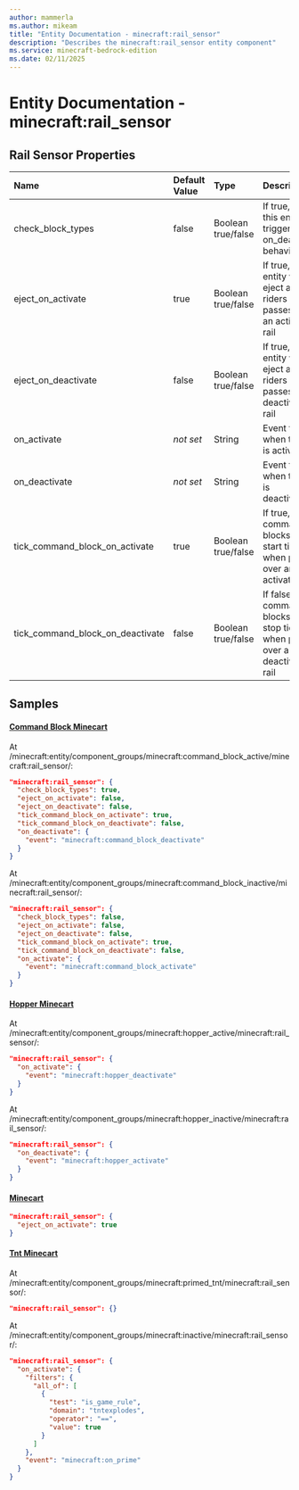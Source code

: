 ```yaml
---
author: mammerla
ms.author: mikeam
title: "Entity Documentation - minecraft:rail_sensor"
description: "Describes the minecraft:rail_sensor entity component"
ms.service: minecraft-bedrock-edition
ms.date: 02/11/2025 
---
```


# Entity Documentation - minecraft:rail_sensor


## Rail Sensor Properties

|Name       |Default Value |Type |Description |Example Values |
|:----------|:-------------|:----|:-----------|:------------- |
| check_block_types | false | Boolean true/false | If true, on tick this entity will trigger its on_deactivate behavior | Command Block Minecart: `true` | 
| eject_on_activate | true | Boolean true/false | If true, this entity will eject all of its riders when it passes over an activated rail | Minecart: `true` | 
| eject_on_deactivate | false | Boolean true/false | If true, this entity will eject all of its riders when it passes over a deactivated rail |  | 
| on_activate | *not set* | String | Event to call when the rail is activated | Command Block Minecart: `{"event":"minecraft:command_block_activate"}`, Hopper Minecart: `{"event":"minecraft:hopper_deactivate"}`, Tnt Minecart: `{"filters":{"all_of":[{"test":"is_game_rule","domain":"tntexplodes","operator":"==","value":true}]},"event":"minecraft:on_prime"}` | 
| on_deactivate | *not set* | String | Event to call when the rail is deactivated | Command Block Minecart: `{"event":"minecraft:command_block_deactivate"}`, Hopper Minecart: `{"event":"minecraft:hopper_activate"}` | 
| tick_command_block_on_activate | true | Boolean true/false | If true, command blocks will start ticking when passing over an activated rail | Command Block Minecart: `true` | 
| tick_command_block_on_deactivate | false | Boolean true/false | If false, command blocks will stop ticking when passing over a deactivated rail |  | 

## Samples

#### [Command Block Minecart](https://github.com/Mojang/bedrock-samples/tree/preview/behavior_pack/entities/command_block_minecart.json)

At /minecraft:entity/component_groups/minecraft:command_block_active/minecraft:rail_sensor/: 

```json
"minecraft:rail_sensor": {
  "check_block_types": true,
  "eject_on_activate": false,
  "eject_on_deactivate": false,
  "tick_command_block_on_activate": true,
  "tick_command_block_on_deactivate": false,
  "on_deactivate": {
    "event": "minecraft:command_block_deactivate"
  }
}
```

At /minecraft:entity/component_groups/minecraft:command_block_inactive/minecraft:rail_sensor/: 

```json
"minecraft:rail_sensor": {
  "check_block_types": false,
  "eject_on_activate": false,
  "eject_on_deactivate": false,
  "tick_command_block_on_activate": true,
  "tick_command_block_on_deactivate": false,
  "on_activate": {
    "event": "minecraft:command_block_activate"
  }
}
```

#### [Hopper Minecart](https://github.com/Mojang/bedrock-samples/tree/preview/behavior_pack/entities/hopper_minecart.json)

At /minecraft:entity/component_groups/minecraft:hopper_active/minecraft:rail_sensor/: 

```json
"minecraft:rail_sensor": {
  "on_activate": {
    "event": "minecraft:hopper_deactivate"
  }
}
```

At /minecraft:entity/component_groups/minecraft:hopper_inactive/minecraft:rail_sensor/: 

```json
"minecraft:rail_sensor": {
  "on_deactivate": {
    "event": "minecraft:hopper_activate"
  }
}
```

#### [Minecart](https://github.com/Mojang/bedrock-samples/tree/preview/behavior_pack/entities/minecart.json)


```json
"minecraft:rail_sensor": {
  "eject_on_activate": true
}
```

#### [Tnt Minecart](https://github.com/Mojang/bedrock-samples/tree/preview/behavior_pack/entities/tnt_minecart.json)

At /minecraft:entity/component_groups/minecraft:primed_tnt/minecraft:rail_sensor/: 

```json
"minecraft:rail_sensor": {}
```

At /minecraft:entity/component_groups/minecraft:inactive/minecraft:rail_sensor/: 

```json
"minecraft:rail_sensor": {
  "on_activate": {
    "filters": {
      "all_of": [
        {
          "test": "is_game_rule",
          "domain": "tntexplodes",
          "operator": "==",
          "value": true
        }
      ]
    },
    "event": "minecraft:on_prime"
  }
}
```
